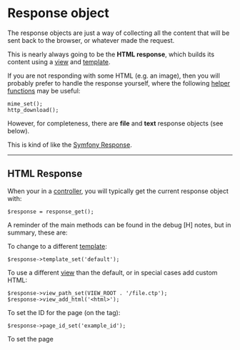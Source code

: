 # Response object

The response objects are just a way of collecting all the content that will be sent back to the browser, or whatever made the request.

This is nearly always going to be the **HTML response**, which builds its content using a [view](../../doc/setup/views.md) and [template](../../doc/setup/templates.md).

If you are not responding with some HTML (e.g. an image), then you will probably prefer to handle the response yourself, where the following [helper functions](../../doc/system/functions.md) may be useful:

	mime_set();
	http_download();

However, for completeness, there are **file** and **text** response objects (see below).

This is kind of like the [Symfony Response](http://symfony.com/doc/current/components/http_foundation/introduction.html#response).

---

## HTML Response

When your in a [controller](../../doc/setup/controllers.md), you will typically get the current response object with:

	$response = response_get();

A reminder of the main methods can be found in the debug [H] notes, but in summary, these are:

To change to a different [template](../../doc/setup/templates.md):

	$response->template_set('default');

To use a different [view](../../doc/setup/views.md) than the default, or in special cases add custom HTML:

	$response->view_path_set(VIEW_ROOT . '/file.ctp');
	$response->view_add_html('<html>');

To set the ID for the page (on the <body> tag):

	$response->page_id_set('example_id');

To set the page <title>:

	$response->title_set('Custom page title.');
	$response->title_full_set('Custom page title.');

To set the page description:

	$response->description_set('Page description');

Additional [CSP sources](../../doc/security/csp.md):

	$response->csp_source_add('script-src', array('https://www.example.com'));

To add some JavaScript or CSS ([details](../../doc/setup/resources.md)):

	$response->js_add('/path/to/file.js');
	$response->js_async_add('/path/to/file.js');
	$response->js_trusted_add('/path/to/file.js');

	$response->css_auto();
	$response->css_add('/path/to/file.css');
	$response->css_alternate_add('/path/to/file.css', 'print');
	$response->css_alternate_add('/path/to/file.css', 'all', 'Title');

To add meta tags, which are ideal for providing variables to JavaScript:

	$response->meta_set('js_data', json_encode($x));

Or just to add your own HTML to the page head ([avoid JavaScript though](../../doc/setup/resources.md)):

	$response->head_add_html('<html>');

Typically you just then leave the HTML response for the framework to send it for you.

But if you have an error, you can use the global [error_send](../../doc/system/functions.md)() function, which is a shortcut for:

	$response->error_send($ref);
	exit();

### Flush early

If you are pushing the performance side of page loading, it is possible add the following to your controller:

	$response->head_flush();
	sleep(1); // Testing

Or for an example which might included a form, and automatically selected CSS:

	if (config::get('request.method') == 'GET') {

		// csrf_token_get();

		$response = response_get();
		$response->css_auto();
		$response->head_flush();

	}

This will start sending your `<head>` to the browser so it can start downloading some external resources (i.e. css).

### Also see

	output.canonical
	output.links
	output.meta

---

## File Response

You will need to request a new response:

	$response = response_get('file');

Then provide it with the required information:

	$response->mime_set('application/csv');
	$response->charset_set('UTF-8'); // Defaults to output.charset
	$response->inline_set(false);
	$response->name_set('data.csv');

Where the content can be added with:

	$response->path_set('/path/to/file.csv');
	$response->content_set('...');
	$response->content_add('...');

And finally to send the response:

	$response->send();
	exit();

---

## Text Response

Pretty much the same as above really:

	$response = response_get('text');
	$response->charset_set('UTF-8'); // Defaults to output.charset
	$response->inline_set(false); // Probably not needed
	$response->name_set('data.csv'); // Probably not needed

	$response->content_set('...');
	$response->content_add('...');

	$response->send();
	exit();

Or for an example with JSON data:

	$response = response_get('text');
	$response->mime_set('application/json');
	$response->content_add(json_encode($data, JSON_PRETTY_PRINT));
	$response->send();
	exit();
